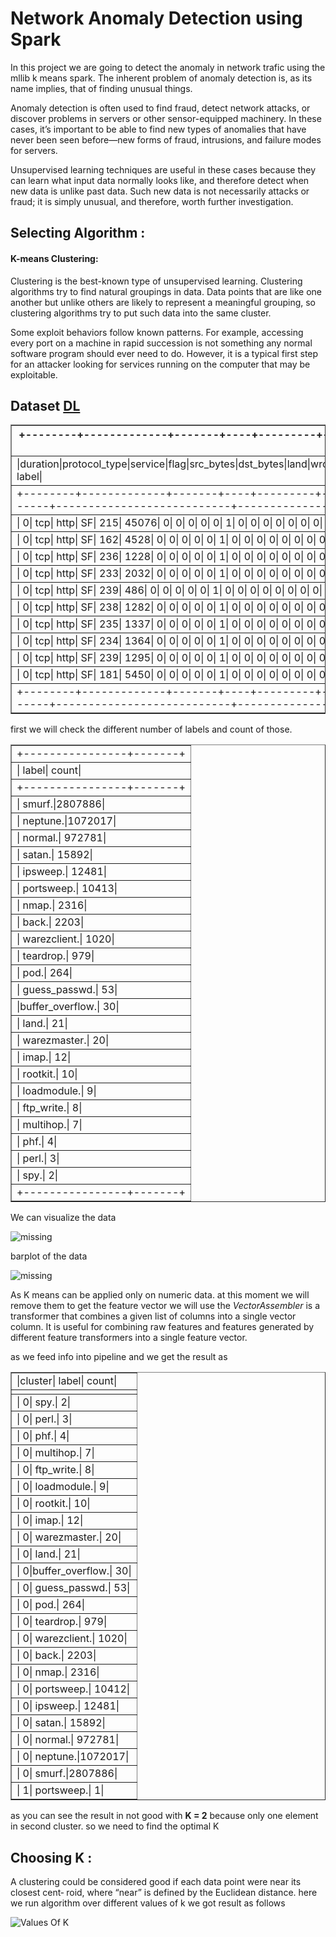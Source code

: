 # Network Anomaly Detection using Spark

In this project we are going to detect the anomaly in network trafic using the mllib k means spark.
The inherent problem of anomaly detection is, as its name implies, that of finding unusual things.

Anomaly detection is often used to find fraud, detect network attacks, or discover problems in servers or other sensor-equipped machinery. In these cases, it’s important to be able to find new types of anomalies that have never been seen before—new forms of fraud, intrusions, and failure modes for servers.

Unsupervised learning techniques are useful in these cases because they can learn what input data normally looks like, and therefore detect when new data is unlike past data. Such new data is not necessarily attacks or fraud; it is simply unusual, and therefore, worth further investigation.

## Selecting Algorithm :
#### K-means Clustering:
Clustering is the best-known type of unsupervised learning. Clustering algorithms try
to find natural groupings in data. Data points that are like one another but unlike
others are likely to represent a meaningful grouping, so clustering algorithms try to
put such data into the same cluster.

Some exploit behaviors follow known patterns. For example, accessing every port on a machine in rapid succession is not something any normal software program should ever need to do. However, it is a typical first step for an attacker looking for services running on the computer that may be exploitable.

## Dataset [DL](http://kdd.ics.uci.edu/databases/kddcup99/kddcup99.html)

<table border="1">
<tr><th>+--------+-------------+-------+----+---------+---------+----+--------------+------+---+-----------------+---------+---------------+----------+------------+--------+------------------+----------+----------------+-----------------+-------------+--------------+-----+---------+-----------+---------------+-----------+---------------+-------------+-------------+------------------+--------------+------------------+----------------------+----------------------+---------------------------+---------------------------+--------------------+------------------------+--------------------+------------------------+-------+</th></tr>
<tr><td>|duration|protocol_type|service|flag|src_bytes|dst_bytes|land|wrong_fragment|urgent|hot|num_failed_logins|logged_in|num_compromised|root_shell|su_attempted|num_root|num_file_creations|num_shells|num_access_files|num_outbound_cmds|is_host_login|is_guest_login|count|srv_count|serror_rate|srv_serror_rate|rerror_rate|srv_rerror_rate|same_srv_rate|diff_srv_rate|srv_diff_host_rate|dst_host_count|dst_host_srv_count|dst_host_same_srv_rate|dst_host_diff_srv_rate|dst_host_same_src_port_rate|dst_host_srv_diff_host_rate|dst_host_serror_rate|dst_host_srv_serror_rate|dst_host_rerror_rate|dst_host_srv_rerror_rate|  label|</td></tr>
<tr><td>+--------+-------------+-------+----+---------+---------+----+--------------+------+---+-----------------+---------+---------------+----------+------------+--------+------------------+----------+----------------+-----------------+-------------+--------------+-----+---------+-----------+---------------+-----------+---------------+-------------+-------------+------------------+--------------+------------------+----------------------+----------------------+---------------------------+---------------------------+--------------------+------------------------+--------------------+------------------------+-------+</td></tr>
<tr><td>|       0|          tcp|   http|  SF|      215|    45076|   0|             0|     0|  0|                0|        1|              0|         0|           0|       0|                 0|         0|               0|                0|            0|             0|    1|        1|        0.0|            0.0|        0.0|            0.0|          1.0|          0.0|               0.0|             0|                 0|                   0.0|                   0.0|                        0.0|                        0.0|                 0.0|                     0.0|                 0.0|                     0.0|normal.|</td></tr>
<tr><td>|       0|          tcp|   http|  SF|      162|     4528|   0|             0|     0|  0|                0|        1|              0|         0|           0|       0|                 0|         0|               0|                0|            0|             0|    2|        2|        0.0|            0.0|        0.0|            0.0|          1.0|          0.0|               0.0|             1|                 1|                   1.0|                   0.0|                        1.0|                        0.0|                 0.0|                     0.0|                 0.0|                     0.0|normal.|</td></tr>
<tr><td>|       0|          tcp|   http|  SF|      236|     1228|   0|             0|     0|  0|                0|        1|              0|         0|           0|       0|                 0|         0|               0|                0|            0|             0|    1|        1|        0.0|            0.0|        0.0|            0.0|          1.0|          0.0|               0.0|             2|                 2|                   1.0|                   0.0|                        0.5|                        0.0|                 0.0|                     0.0|                 0.0|                     0.0|normal.|</td></tr>
<tr><td>|       0|          tcp|   http|  SF|      233|     2032|   0|             0|     0|  0|                0|        1|              0|         0|           0|       0|                 0|         0|               0|                0|            0|             0|    2|        2|        0.0|            0.0|        0.0|            0.0|          1.0|          0.0|               0.0|             3|                 3|                   1.0|                   0.0|                       0.33|                        0.0|                 0.0|                     0.0|                 0.0|                     0.0|normal.|</td></tr>
<tr><td>|       0|          tcp|   http|  SF|      239|      486|   0|             0|     0|  0|                0|        1|              0|         0|           0|       0|                 0|         0|               0|                0|            0|             0|    3|        3|        0.0|            0.0|        0.0|            0.0|          1.0|          0.0|               0.0|             4|                 4|                   1.0|                   0.0|                       0.25|                        0.0|                 0.0|                     0.0|                 0.0|                     0.0|normal.|</td></tr>
<tr><td>|       0|          tcp|   http|  SF|      238|     1282|   0|             0|     0|  0|                0|        1|              0|         0|           0|       0|                 0|         0|               0|                0|            0|             0|    4|        4|        0.0|            0.0|        0.0|            0.0|          1.0|          0.0|               0.0|             5|                 5|                   1.0|                   0.0|                        0.2|                        0.0|                 0.0|                     0.0|                 0.0|                     0.0|normal.|</td></tr>
<tr><td>|       0|          tcp|   http|  SF|      235|     1337|   0|             0|     0|  0|                0|        1|              0|         0|           0|       0|                 0|         0|               0|                0|            0|             0|    5|        5|        0.0|            0.0|        0.0|            0.0|          1.0|          0.0|               0.0|             6|                 6|                   1.0|                   0.0|                       0.17|                        0.0|                 0.0|                     0.0|                 0.0|                     0.0|normal.|</td></tr>
<tr><td>|       0|          tcp|   http|  SF|      234|     1364|   0|             0|     0|  0|                0|        1|              0|         0|           0|       0|                 0|         0|               0|                0|            0|             0|    6|        6|        0.0|            0.0|        0.0|            0.0|          1.0|          0.0|               0.0|             7|                 7|                   1.0|                   0.0|                       0.14|                        0.0|                 0.0|                     0.0|                 0.0|                     0.0|normal.|</td></tr>
<tr><td>|       0|          tcp|   http|  SF|      239|     1295|   0|             0|     0|  0|                0|        1|              0|         0|           0|       0|                 0|         0|               0|                0|            0|             0|    7|        7|        0.0|            0.0|        0.0|            0.0|          1.0|          0.0|               0.0|             8|                 8|                   1.0|                   0.0|                       0.12|                        0.0|                 0.0|                     0.0|                 0.0|                     0.0|normal.|</td></tr>
<tr><td>|       0|          tcp|   http|  SF|      181|     5450|   0|             0|     0|  0|                0|        1|              0|         0|           0|       0|                 0|         0|               0|                0|            0|             0|    8|        8|        0.0|            0.0|        0.0|            0.0|          1.0|          0.0|               0.0|             9|                 9|                   1.0|                   0.0|                       0.11|                        0.0|                 0.0|                     0.0|                 0.0|                     0.0|normal.|</td></tr>
<tr><td>+--------+-------------+-------+----+---------+---------+----+--------------+------+---+-----------------+---------+---------------+----------+------------+--------+------------------+----------+----------------+-----------------+-------------+--------------+-----+---------+-----------+---------------+-----------+---------------+-------------+-------------+------------------+--------------+------------------+----------------------+----------------------+---------------------------+---------------------------+--------------------+------------------------+--------------------+------------------------+-------+</td></tr>
</table>

first we will check the different number of labels and count of those.

<table border="1">
<tr><td>+----------------+-------+</td></tr>
<tr><td>|           label|  count|</td></tr>
<tr><td>+----------------+-------+</td></tr>
<tr><td>|          smurf.|2807886|</td></tr>
<tr><td>|        neptune.|1072017|</td></tr>
<tr><td>|         normal.| 972781|</td></tr>
<tr><td>|          satan.|  15892|</td></tr>
<tr><td>|        ipsweep.|  12481|</td></tr>
<tr><td>|      portsweep.|  10413|</td></tr>
<tr><td>|           nmap.|   2316|</td></tr>
<tr><td>|           back.|   2203|</td></tr>
<tr><td>|    warezclient.|   1020|</td></tr>
<tr><td>|       teardrop.|    979|</td></tr>
<tr><td>|            pod.|    264|</td></tr>
<tr><td>|   guess_passwd.|     53|</td></tr>
<tr><td>|buffer_overflow.|     30|</td></tr>
<tr><td>|           land.|     21|</td></tr>
<tr><td>|    warezmaster.|     20|</td></tr>
<tr><td>|           imap.|     12|</td></tr>
<tr><td>|        rootkit.|     10|</td></tr>
<tr><td>|     loadmodule.|      9|</td></tr>
<tr><td>|      ftp_write.|      8|</td></tr>
<tr><td>|       multihop.|      7|</td></tr>
<tr><td>|            phf.|      4|</td></tr>
<tr><td>|           perl.|      3|</td></tr>
<tr><td>|            spy.|      2|</td></tr>
<tr><td>+----------------+-------+</td></tr>
</table>

We can visualize the data

![missing](data/img/plt1.png)

barplot of the data

![missing](data/img/plt3.png)

As K means can be applied only on numeric data. at this moment we will remove them
to get the feature vector we will use the *VectorAssembler* is a transformer that combines a given list of columns into a single vector column. It is useful for combining raw features and features generated by different feature transformers into a single feature vector.

as we feed info into pipeline and we get the result as


<table border="1">
<tr><td>|cluster|           label|  count|</td></tr>
<tr><td></td></tr>
<tr><td>|      0|            spy.|      2|</td></tr>
<tr><td>|      0|           perl.|      3|</td></tr>
<tr><td>|      0|            phf.|      4|</td></tr>
<tr><td>|      0|       multihop.|      7|</td></tr>
<tr><td>|      0|      ftp_write.|      8|</td></tr>
<tr><td>|      0|     loadmodule.|      9|</td></tr>
<tr><td>|      0|        rootkit.|     10|</td></tr>
<tr><td>|      0|           imap.|     12|</td></tr>
<tr><td>|      0|    warezmaster.|     20|</td></tr>
<tr><td>|      0|           land.|     21|</td></tr>
<tr><td>|      0|buffer_overflow.|     30|</td></tr>
<tr><td>|      0|   guess_passwd.|     53|</td></tr>
<tr><td>|      0|            pod.|    264|</td></tr>
<tr><td>|      0|       teardrop.|    979|</td></tr>
<tr><td>|      0|    warezclient.|   1020|</td></tr>
<tr><td>|      0|           back.|   2203|</td></tr>
<tr><td>|      0|           nmap.|   2316|</td></tr>
<tr><td>|      0|      portsweep.|  10412|</td></tr>
<tr><td>|      0|        ipsweep.|  12481|</td></tr>
<tr><td>|      0|          satan.|  15892|</td></tr>
<tr><td>|      0|         normal.| 972781|</td></tr>
<tr><td>|      0|        neptune.|1072017|</td></tr>
<tr><td>|      0|          smurf.|2807886|</td></tr>
<tr><td>|      1|      portsweep.|      1|</td></tr>
</table>

as you can see the result in not good with **K = 2** because only one element in second cluster.
so we need to find the optimal K

## Choosing K :
A clustering could be considered good if each data point were near its closest cent‐
roid, where “near” is defined by the Euclidean distance.
here we run algorithm over different values of k we got result as follows

![Values Of K](data/img/plt4.png)
